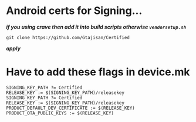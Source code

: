 # Android certs for Signing...
***if you using crave then add it into build scripts otherwise ```vendorsetup.sh```***

```
git clone https://github.com/Gtajisan/Certified
```
***apply***
# Have to add these flags in device.mk
```
SIGNING_KEY_PATH ?= Certified
RELEASE_KEY := $(SIGNING_KEY_PATH)/releasekey
SIGNING_KEY_PATH ?= Certified
RELEASE_KEY := $(SIGNING_KEY_PATH)/releasekey
PRODUCT_DEFAULT_DEV_CERTIFICATE := $(RELEASE_KEY)
PRODUCT_OTA_PUBLIC_KEYS := $(RELEASE_KEY)
```
